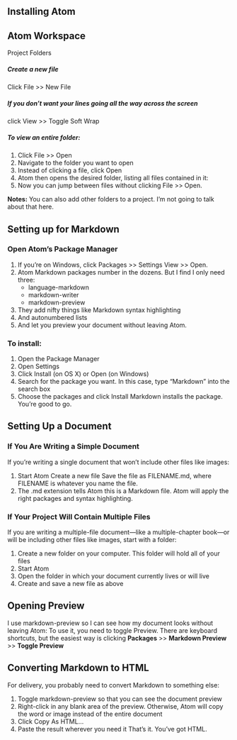 ## Installing Atom

## Atom Workspace
Project Folders

##### Create a new file
Click File >> New File

##### If you don’t want your lines going all the way across the screen
click View >> Toggle Soft Wrap

##### To view an entire folder:
1. Click File >> Open
2. Navigate to the folder you want to open
3. Instead of clicking a file, click Open
4. Atom then opens the desired folder, listing all files contained in it:
5. Now you can jump between files without clicking File >> Open.

**Notes:** You can also add other folders to a project. I’m not going to talk about that here.

## Setting up for Markdown
### Open Atom’s Package Manager
1. If you’re on Windows, click Packages >> Settings View >> Open.
2. Atom Markdown packages number in the dozens. But I find I only need three:
    * language-markdown
    * markdown-writer
    * markdown-preview
3. They add nifty things like Markdown syntax highlighting
4. And autonumbered lists
5. And let you preview your document without leaving Atom.

### To install:
1. Open the Package Manager
2. Open Settings
3. Click Install (on OS X) or Open (on Windows)
4. Search for the package you want. In this case, type “Markdown” into the search box
5. Choose the packages and click Install
Markdown installs the package. You’re good to go.

## Setting Up a Document

### If You Are Writing a Simple Document
If you’re writing a single document that won’t include other files like images:

 1. Start Atom Create a new file Save the file as FILENAME.md, where
    FILENAME is whatever you name the file.
 2. The .md extension tells Atom
    this is a Markdown file. Atom will apply the right packages and
    syntax highlighting.
### If Your Project Will Contain Multiple Files
If you are writing a multiple-file document—like a multiple-chapter     book—or will be including other files like images, start with a folder: 
1. Create a new folder on your computer. This folder will hold all of your files
2. Start Atom
3. Open the folder in which your document currently lives or will live
4. Create and save a new file as above
## Opening Preview
I use markdown-preview so I can see how my document looks without leaving Atom:
To use it, you need to toggle Preview. There are keyboard shortcuts, but the easiest way is clicking **Packages** >> **Markdown Preview** >> **Toggle Preview**
## Converting Markdown to HTML
For delivery, you probably need to convert Markdown to something else:
1. Toggle markdown-preview so that you can see the document preview
2. Right-click in any blank area of the preview. Otherwise, Atom will copy the word or image instead of the entire document
3. Click Copy As HTML…
4. Paste the result wherever you need it
That’s it. You’ve got HTML.
